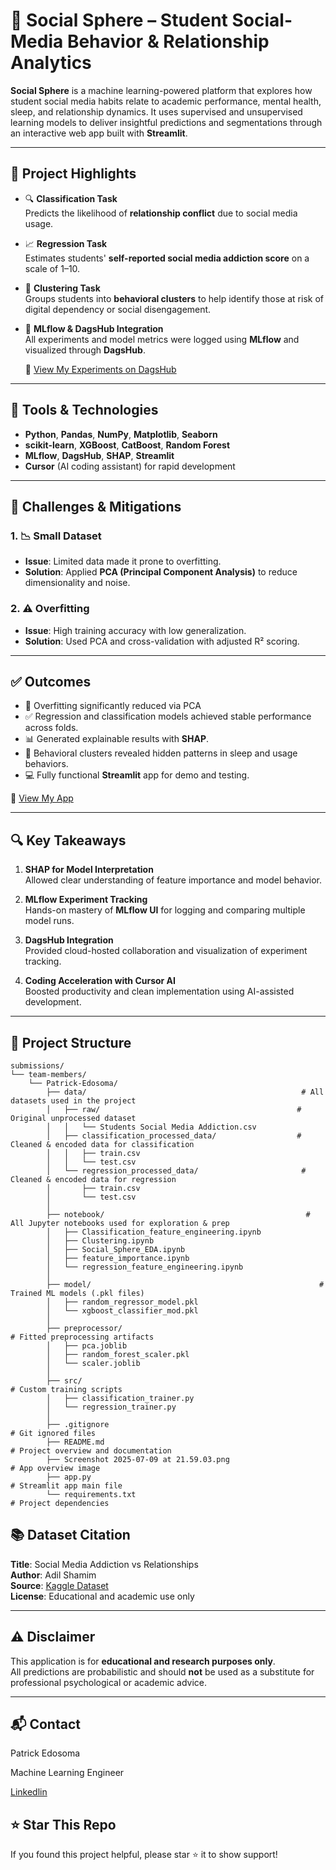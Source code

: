 # 📱 Social Sphere – Student Social-Media Behavior & Relationship Analytics

**Social Sphere** is a machine learning-powered platform that explores how student social media habits relate to academic performance, mental health, sleep, and relationship dynamics. It uses supervised and unsupervised learning models to deliver insightful predictions and segmentations through an interactive web app built with **Streamlit**.

---

## 🚀 Project Highlights

- 🔍 **Classification Task**  
  Predicts the likelihood of **relationship conflict** due to social media usage.
  
- 📈 **Regression Task**  
  Estimates students' **self-reported social media addiction score** on a scale of 1–10.

- 🧠 **Clustering Task**  
  Groups students into **behavioral clusters** to help identify those at risk of digital dependency or social disengagement.

- 🧪 **MLflow & DagsHub Integration**  
  All experiments and model metrics were logged using **MLflow** and visualized through **DagsHub**.

  🔗 [View My Experiments on DagsHub](https://dagshub.com/PATRICK079/SDS-CP029-social-sphere/experiments)

---

## 🧪 Tools & Technologies

- **Python**, **Pandas**, **NumPy**, **Matplotlib**, **Seaborn**
- **scikit-learn**, **XGBoost**, **CatBoost**, **Random Forest**
- **MLflow**, **DagsHub**, **SHAP**, **Streamlit**
- **Cursor** (AI coding assistant) for rapid development

---

## 🧠 Challenges & Mitigations

### 1. 📉 Small Dataset  
- **Issue**: Limited data made it prone to overfitting.  
- **Solution**: Applied **PCA (Principal Component Analysis)** to reduce dimensionality and noise.

### 2. ⚠️ Overfitting  
- **Issue**: High training accuracy with low generalization.  
- **Solution**: Used PCA and cross-validation with adjusted R² scoring.

---

## ✅ Outcomes

- 🔧 Overfitting significantly reduced via PCA
- ✅ Regression and classification models achieved stable performance across folds.
- 📊 Generated explainable results with **SHAP**.
- 🧠 Behavioral clusters revealed hidden patterns in sleep and usage behaviors.
- 💻 Fully functional **Streamlit** app for demo and testing.

 🔗 [View My App](https://patrick--social-sphere-app-visetttduw5v8fjt7nywcv.streamlit.app)

---

## 🔍 Key Takeaways

1. **SHAP for Model Interpretation**  
   Allowed clear understanding of feature importance and model behavior.

2. **MLflow Experiment Tracking**  
   Hands-on mastery of **MLflow UI** for logging and comparing multiple model runs.

3. **DagsHub Integration**  
   Provided cloud-hosted collaboration and visualization of experiment tracking.

4. **Coding Acceleration with Cursor AI**  
   Boosted productivity and clean implementation using AI-assisted development.

---

## 📁 Project Structure

```text
submissions/
└── team-members/
    └── Patrick-Edosoma/
        ├── data/                                                # All datasets used in the project
        │   ├── raw/                                            # Original unprocessed dataset
        │   │   └── Students Social Media Addiction.csv
        │   ├── classification_processed_data/                  # Cleaned & encoded data for classification
        │   │   ├── train.csv
        │   │   └── test.csv
        │   └── regression_processed_data/                       # Cleaned & encoded data for regression
        │       ├── train.csv
        │       └── test.csv
        │
        ├── notebook/                                             # All Jupyter notebooks used for exploration & prep
        │   ├── Classification_feature_engineering.ipynb
        │   ├── Clustering.ipynb
        │   ├── Social_Sphere_EDA.ipynb
        │   ├── feature_importance.ipynb
        │   └── regression_feature_engineering.ipynb
        │
        ├── model/                                                   # Trained ML models (.pkl files)
        │   ├── random_regressor_model.pkl
        │   └── xgboost_classifier_mod.pkl
        │
        ├── preprocessor/                                             # Fitted preprocessing artifacts
        │   ├── pca.joblib
        │   ├── random_forest_scaler.pkl
        │   └── scaler.joblib
        │
        ├── src/                                                          # Custom training scripts
        │   ├── classification_trainer.py
        │   └── regression_trainer.py
        │
        ├── .gitignore                                                # Git ignored files
        ├── README.md                                                 # Project overview and documentation
        ├── Screenshot 2025-07-09 at 21.59.03.png                     # App overview image
        ├── app.py                                                    # Streamlit app main file
        └── requirements.txt                                          # Project dependencies
```

## 📚 Dataset Citation

**Title**: Social Media Addiction vs Relationships  
**Author**: Adil Shamim  
**Source**: [Kaggle Dataset](https://www.kaggle.com/datasets/adilshamim8/social-media-addiction-vs-relationships)  
**License**: Educational and academic use only

---

## ⚠️ Disclaimer

This application is for **educational and research purposes only**.  
All predictions are probabilistic and should **not** be used as a substitute for professional psychological or academic advice.

---

## 📬 Contact
Patrick Edosoma

Machine Learning Engineer

[Linkedlin](https://www.linkedin.com/in/patrickedosoma/)

## ⭐️ Star This Repo

If you found this project helpful, please star ⭐️ it to show support!

